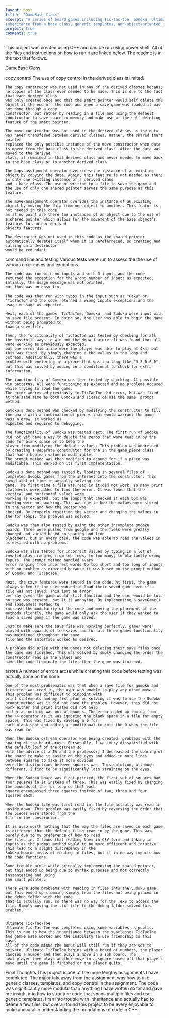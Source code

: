 ```yaml
---
layout: post
title:  "GameBase Class"
excerpt: "A series of board games including Tic-tac-toe, Gomoku, Ultimate Tic-tac-toe, and Sudoku created using 
inheritance from a base class, generic templates, and object-oriented design across files. "
project: true
comments: true
---
```


This project was created using C++ and can be run using power shell. All of the files and instructions on how to run it are linked below. 
The readme is in the text that follows. 

[GameBase Class](https://github.com/edwardbottom/GameBase)

copy control
	The use of copy control in the derived class is limited. 
	
	The copy construcor was not used in any of the derived classes because no copies of the class ever needed to be made. This is due to the fact that each derived class
	was only created once and that the smart pointer would self delete the object at the end of  the code and when a save game was loaded it was not done through a copy 
	constructor, but rather by reading in a file and using the default constructor to save space in memory and make use of the self deleting feature of the smart pointer. 

	The move constructor was not used in the derived classes as the data was never transfered between derived classes. Rather, the shared smart pointer
	replaced the only possible instance of the move constructor when data is moved from the base class to the derived class. After the data was moved to the derived
	class, it remained in that derived class and never needed to move back to the base class or to another derived class. 

	The copy-assignment operator overrides the instance of an existing object by copying the data. Again, this feature is not needed as there is only one existing instance of a derived class 
	and a base class. The use of writing to a file to save the game and the use of only one shared pointer serves the same purpose as this feature. 

	The move-assignment operator overides the instance of an existing object by moving the data from one object to another. This featur is not needed in this code 
	as at no point are there two instances of an object due to the use of a shared pointer which allows for the movement of the base object's features to another derived 
	objects features. 

	The destructor was not used in this code as the shared pointer automatically deletes itself when it is dereferneced, so creating and calling on a destructor 
	would be redundant. 


command line and testing
	Various tests were run to assess the the use of various error cases and exceptions. 

	The code was run with no inputs and with 3 inputs and the code returned the exception for the wrong number of inputs as expected. Intially, the usage message was not printed, 
	but thus was an easy fix. 

	The code was then run with typos in the input such as "Goku" or "TicTacTo" and the code returned a wrong inputs exceptions and the usage message as expected. 

	Next, each of the games, TicTacToe, Gomoku, and Sudoku were input with no save file present. In doing so, the user was able to begin the game without being prompted to 
	load a save file. 

	Then, the funcitonality of TicTacToe was tested by checking for all the possibile ways to win and the draw feature. It was found that all were working as previously expected,
	but one error did arise were the player was able to play at 4x4, but this was fixed  by simply changing a the values in the loop and ostream. Additionally, there was a
	problem with enetering in a piece that was too long like "3 3 0 0 0", but this was solved by adding in a conditional to check for extra information. 

	The funcitonality of Gomoku was then tested by checking all possible win patterns. All were funcitoning as expected and no problems occured while trying to load the game. 
	The error addressed previously in TicTacToe did occur, but was fixed at the same time as both Gomoku and TicTacToe use the same  prompt method. 

	Gomoku's done method was checked by modifying the constructor to fill the board with a combination of pieces that would warrant the game wass a draw. It worked as 
	expected and required to debugging. 

	The functionality of Sudoku was tested next. The first run of Sudoku did not yet have a way to delete the zeros that were read in by the code for blank space or to keep the 
	player from modifying the default values. This problem was addressed by creating a seperate constructor for the in the game_piece class that had a boolean value is modifiable. 
	The prompt method was then modified to acound for if a piece was modifiable. This worked on its first implementation. 

	Sudoku's done method was tested by loading in several files of completed Sudoku games from the internet into the constructor. This saved alot of time in actaully solving the 
	game. The first time a file was read in it did not work, so many print statements were added to find the error. It was found that the vertical and horizontal values were 
	working as expected, but the loops that checked if each box was working were not working. This was due to how the values were stored in the vector and how the vector was 
	checked. By properly resetting the vector and changing the values in the for loops, the problem was solved. 

	Sudoku was then also tested by using the other incomplete sudoku boards. Three were pulled from google and the fiels were greatly changed and varied based on spacing and line
	placement, but in every case, the code was able to read the values in as desired with no problems. 

	Sudoku was also tested for incorrect values by typing in a lot of invalid plays ranging from too fews, to too many, to blantantly wrong inputs. The prompt method handled every
	error ranging from incorrect words to too short and too long of inputs with no problem as expected because it was based on the prompt method of Gomoku and TicTacToe. 

	Next, the save features were tested in the code. At first, the game always asked if the user wanted to load their saved game even if a file was not saved. This isnt an error 
	per say given the game would still function and the user would be told no save was present, but it is annoying. By implementing a saveGame() and loadGame() method to 
	increase the modularity of the code and moving the placement of the methods slightly, the game would only ask the user if they wanted to load a saved game if the game was saved. 

	Just to make sure the save file was working perfectly, games were played with upwards of ten saves and for all three games functionality was maintined throughout the save 
	file and the interface worked as desired. 

	A problem did arise with the games not deleting their save files once the game was finished. This was solved by smply changing the order the construcotr read in the values and 
	have the code terminate the file after the game was finished. 



errors 
	A number of errors arose while creating this code before testing was actually done on the code. 

	One of the most problematic was that when a save file for gomoku and tictactoe was read in, the user was unable to play any other moves. This problem was difficult to pinpoint with
	print statements and my fist plan on solving it was to use the Sudoku prompt method was it did not have the problem. However, this did not work either and print states did not help 
	either as nothing was out of bounds. The error ended up coming from the >> operator as it was ignoring the blank space in a file for empty spaces. This was fixed by saveing a 0 for 
	each blank spot and adding a conditional to omit the 0 when the file was read in. 

	When the Sudoku ostream operator was being created, problems with the spacing of the board arose. Personally, I was very dissatisfied with the default loof of the ostream so 
	with the advice of a TA and the professor, I decreasaed the spacing of the board to make it easier on the eyes and added in more lines between squares to make it more obvious 
	were the distinctions between squares was. This solution, although different, I find to be significantly less straining on the eyes. 

	When the Sudoku board was first printed, the first set of squares had four squares in it instead of three. This was easily fixed by changing the bounads of the for loop so that each 
	square encompassed three squares instead of two, three and four squares each. 

	When the Sudoku file was first read in, the file actaully was read in upside down. This problem was easily fixed by reversing the order that the pieces were stored from the 
	file in the constructor. 

	It is also worth nothing that the way the files are saved in each game is different than the default files read in by the game. This was purely due to my preference of how to read 
	the files in. I found that reading them in CSV form and taking in inputs as the prompt method would to be more effiecent and intutive. This lead to a slight discrepency in the 
	Sukoku boards means of reading in files, but it in no way impacts how the code functions. 

	Some trouble arose while oringally implementing the shared pointer, but this ended up being due to syntax purposes and not correctly instantating and using
	the smart pointer. 

	There were some problems with reading in files into the Sudoku game, but this ended up stemming simply from the files not being placed in the debug folder with the code 
	that is actually run, so there was no way for the .exe to access the file. Simply moving the .txt file to the debug folder solved this problem. 


	Ultimate Tic-Tac-Toe 
	Ultimate Tic-Tac-Toe was completed using some variables as public. This is due to how the inheritance between the subclasses TicTacToe and gamke base worked and the inability to use friendship is this case. 
	All of the code minus the bonus will still run if they are set to private. Ultimate TicTacToe begins with a board of numbers, the player chooses a number and then plays a move in a sub board. The 
	next player then plays another move in a square based off that players move until the game is finished or the player quits. 
  
  Final Thoughts
  This project is one of the more lengthy assignments I have completed. The major takeaway from the assignment was how to use generic classes,
  templates, and copy control in the assignment. The code was significantly more modular than anything I have written so far and gave me 
  insight into how to structure code that spans multiple files and use generic templates. I ran into trouble with inheritance and actually
  had to delete a few files, but overall found this project to be every enjoyable to make and vital in understanding the foundations of code
  in C++. 




